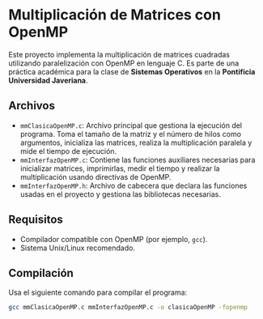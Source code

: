 # Multiplicación de Matrices con OpenMP

Este proyecto implementa la multiplicación de matrices cuadradas utilizando paralelización con OpenMP en lenguaje C. Es parte de una práctica académica para la clase de **Sistemas Operativos** en la **Pontificia Universidad Javeriana**.

## Archivos

- `mmClasicaOpenMP.c`: Archivo principal que gestiona la ejecución del programa. Toma el tamaño de la matriz y el número de hilos como argumentos, inicializa las matrices, realiza la multiplicación paralela y mide el tiempo de ejecución.
- `mmInterfazOpenMP.c`: Contiene las funciones auxiliares necesarias para inicializar matrices, imprimirlas, medir el tiempo y realizar la multiplicación usando directivas de OpenMP.
- `mmInterfazOpenMP.h`: Archivo de cabecera que declara las funciones usadas en el proyecto y gestiona las bibliotecas necesarias.

## Requisitos

- Compilador compatible con OpenMP (por ejemplo, `gcc`).
- Sistema Unix/Linux recomendado.

## Compilación

Usa el siguiente comando para compilar el programa:

```bash
gcc mmClasicaOpenMP.c mmInterfazOpenMP.c -o clasicaOpenMP -fopenmp
